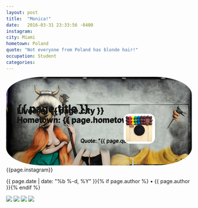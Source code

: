 ```yaml
---
layout: post
title:  "Monica!"
date:   2016-03-31 23:33:56 -0400
instagram: 
city: Miami
hometown: Poland
quote: "Not everyone from Poland has blonde hair!"
occupation: Student
categories: 
---
```



<div class="page-start" style="background-image: url('')">
</div>

<div class="image" style="position:relative; width:100%">
<img src="/assets/mural.jpg" style="width:100%; border-radius: 20%">
    <h1 class="post-title" itemprop="name headline" style="position: absolute; top:30px; left:30px; width:100%; text-shadow: -1px 1px black;">
    {{ page.title }}
    </h1>
    <h2 class="post-title" itemprop="name headline" style="position: absolute; top:50px; left:30px; width:100%; text-shadow: -1px 1px black;">
    Lives in: {{ page.city }} <br>
    Hometown: {{ page.hometown }}
    </h2>
    <p class="post-description" itemprop="name headline" style="position: absolute; top:150px; right:100px; width:40%; text-shadow: -1px 1px black;">
    Quote: "{{ page.quote }}"
    </p>
    <div class="instagram">
      <span>{{page.instagram}}<a href="#"><img src="/assets/instacandysm.png" style="border-radius: 20%; top:100px; position:absolute; right:100px"></a>
    </div>
</div>

  <p class="post-meta"><time datetime="{{ page.date | date_to_xmlschema }}" itemprop="datePublished">{{ page.date | date: "%b %-d, %Y" }}</time>{% if page.author %} • <span itemprop="author" itemscope itemtype="http://schema.org/Person"><span itemprop="name">{{ page.author }}</span></span>{% endif %}</p>

<div class="image-list">
  <img src="{{site.url}}assets/monica/1.jpg">
  <img src="{{site.url}}assets/monica/2.jpg">
  <img src="{{site.url}}assets/monica/3.jpg">
  <img src="{{site.url}}assets/monica/4.jpg">
</div>